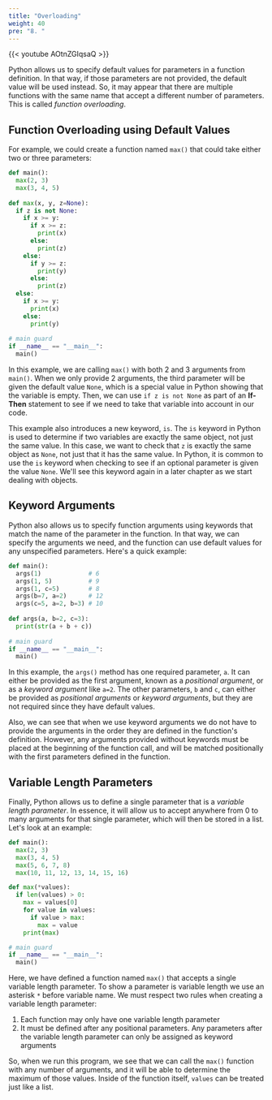 ```yaml
---
title: "Overloading"
weight: 40
pre: "8. "
---
```


{{< youtube AOtnZGIqsaQ  >}}

Python allows us to specify default values for parameters in a function definition. In that way, if those parameters are not provided, the default value will be used instead. So, it may appear that there are multiple functions with the same name that accept a different number of parameters. This is called _function overloading_. 

## Function Overloading using Default Values

For example, we could create a function named `max()` that could take either two or three parameters:

```python
def main():
  max(2, 3)
  max(3, 4, 5)
  
def max(x, y, z=None):
  if z is not None:
    if x >= y:
      if x >= z:
        print(x)
      else:
        print(z)
    else:
      if y >= z:
        print(y)
      else:
        print(z)  
  else:
    if x >= y:
      print(x)
    else:
      print(y)
      
# main guard
if __name__ == "__main__":
  main()
```

In this example, we are calling `max()` with both 2 and 3 arguments from `main()`. When we only provide 2 arguments, the third parameter will be given the default value `None`, which is a special value in Python showing that the variable is empty. Then, we can use `if z is not None` as part of an **If-Then** statement to see if we need to take that variable into account in our code. 

This example also introduces a new keyword, `is`. The `is` keyword in Python is used to determine if two variables are exactly the same object, not just the same value. In this case, we want to check that `z` is exactly the same object as `None`, not just that it has the same value. In Python, it is common to use the `is` keyword when checking to see if an optional parameter is given the value `None`. We'll see this keyword again in a later chapter as we start dealing with objects. 

## Keyword Arguments

Python also allows us to specify function arguments using keywords that match the name of the parameter in the function. In that way, we can specify the arguments we need, and the function can use default values for any unspecified parameters. Here's a quick example:

```python
def main():
  args(1)             # 6
  args(1, 5)          # 9
  args(1, c=5)        # 8
  args(b=7, a=2)      # 12
  args(c=5, a=2, b=3) # 10
  
def args(a, b=2, c=3):
  print(str(a + b + c))
      
# main guard
if __name__ == "__main__":
  main()
```

In this example, the `args()` method has one required parameter, `a`. It can either be provided as the first argument, known as a _positional argument_, or as a _keyword argument_ like `a=2`. The other parameters, `b` and `c`, can either be provided as _positional arguments_ or _keyword arguments_, but they are not required since they have default values. 

Also, we can see that when we use keyword arguments we do not have to provide the arguments in the order they are defined in the function's definition. However, any arguments provided without keywords must be placed at the beginning of the function call, and will be matched positionally with the first parameters defined in the function. 

## Variable Length Parameters

Finally, Python allows us to define a single parameter that is a _variable length parameter_. In essence, it will allow us to accept anywhere from 0 to many arguments for that single parameter, which will then be stored in a list. Let's look at an example:

```python
def main():
  max(2, 3)
  max(3, 4, 5)
  max(5, 6, 7, 8)
  max(10, 11, 12, 13, 14, 15, 16)

def max(*values):
  if len(values) > 0:
    max = values[0]
    for value in values:
      if value > max:
        max = value
    print(max)

# main guard
if __name__ == "__main__":
  main()
```

Here, we have defined a function named `max()` that accepts a single variable length parameter. To show a parameter is variable length we use an asterisk `*` before variable name. We must respect two rules when creating a variable length parameter:

1. Each function may only have one variable length parameter
2. It must be defined after any positional parameters. Any parameters after the variable length parameter can only be assigned as keyword arguments 

So, when we run this program, we see that we can call the `max()` function with any number of arguments, and it will be able to determine the maximum of those values. Inside of the function itself, `values` can be treated just like a list.
